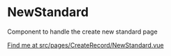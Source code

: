 # NewStandard

Component to handle the create new standard page

[Find me at src/pages/CreateRecord/NewStandard.vue](https://github.com/FAIRsharing/fairsharing.github.io/tree/documentation/src/pages/CreateRecord/NewStandard.vue)